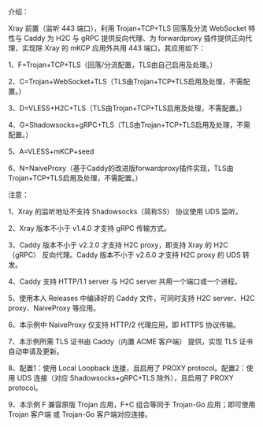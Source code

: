 介绍：

Xray 前置（监听 443 端口），利用 Trojan+TCP+TLS 回落及分流 WebSocket 特性与 Caddy 为 H2C 与 gRPC 提供反向代理、为 forwardproxy 插件提供正向代理，实现除 Xray 的 mKCP 应用外共用 443 端口，其应用如下：

1、F=Trojan+TCP+TLS（回落/分流配置，TLS由自己启用及处理。）

2、C=Trojan+WebSocket+TLS（TLS由Trojan+TCP+TLS启用及处理，不需配置。）

3、D=VLESS+H2C+TLS（TLS由Trojan+TCP+TLS启用及处理，不需配置。）

4、G=Shadowsocks+gRPC+TLS（TLS由Trojan+TCP+TLS启用及处理，不需配置。）

5、A=VLESS+mKCP+seed

6、N=NaiveProxy（基于Caddy的改进版forwardproxy插件实现，TLS由Trojan+TCP+TLS启用及处理，不需配置。）

注意：

1、Xray 的监听地址不支持 Shadowsocks（简称SS） 协议使用 UDS 监听。

2、Xray 版本不小于 v1.4.0 才支持 gRPC 传输方式。

3、Caddy 版本不小于 v2.2.0 才支持 H2C proxy，即支持 Xray 的 H2C（gRPC） 反向代理。Caddy 版本不小于 v2.6.0 才支持 H2C proxy 的 UDS 转发。

4、Caddy 支持 HTTP/1.1 server 与 H2C server 共用一个端口或一个进程。

5、使用本人 Releases 中编译好的 Caddy 文件，可同时支持 H2C server、H2C proxy、NaiveProxy 等应用。

6、本示例中 NaiveProxy 仅支持 HTTP/2 代理应用，即 HTTPS 协议传输。

7、本示例所需 TLS 证书由 Caddy（内置 ACME 客户端） 提供，实现 TLS 证书自动申请及更新。

8、配置1：使用 Local Loopback 连接，且启用了 PROXY protocol。配置2：使用 UDS 连接（对应 Shadowsocks+gRPC+TLS 除外），且启用了 PROXY protocol。

9、本示例 F 兼容原版 Trojan 应用，F+C 组合等同于 Trojan-Go 应用；即可使用 Trojan 客户端 或 Trojan-Go 客户端对应连接。
